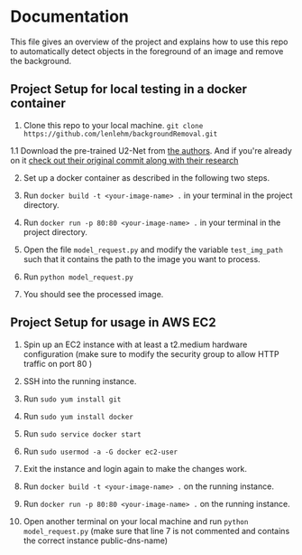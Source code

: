 # Documentation
This file gives an overview of the project and explains how to use this repo to automatically detect objects in the
foreground of an image and remove the background.

## Project Setup for local testing in a docker container

1. Clone this repo to your local machine. ```git clone https://github.com/lenlehm/backgroundRemoval.git```  

1.1 Download the pre-trained U2-Net from [the authors](https://drive.google.com/file/d/1ao1ovG1Qtx4b7EoskHXmi2E9rp5CHLcZ/view).
And if you're already on it [check out their original commit along with their research](https://github.com/NathanUA/U-2-Net)

2. Set up a docker container as described in the following two steps.

3. Run `docker build -t <your-image-name> .` in your terminal in the project directory.

4. Run `docker run -p 80:80 <your-image-name> .` in your terminal in the project directory.

5. Open the file `model_request.py` and modify the variable `test_img_path` such that it contains the path to the image you want to process.

6. Run `python model_request.py`

7. You should see the processed image. 

## Project Setup for usage in AWS EC2

1. Spin up an EC2 instance with at least a t2.medium hardware configuration (make sure to modify the security group to allow HTTP traffic on port 80 )

2. SSH into the running instance. 

3. Run `sudo yum install git`
4. Run `sudo yum install docker`
5. Run `sudo service docker start`
6. Run `sudo usermod -a -G docker ec2-user`

7. Exit the instance and login again to make the changes work. 

8. Run `docker build -t <your-image-name> .` on the running instance.

9. Run `docker run -p 80:80 <your-image-name> .` on the running instance.

10. Open another terminal on your local machine and run `python model_request.py` (make sure that line 7 is not commented and contains the correct instance public-dns-name)
